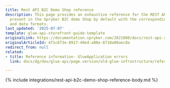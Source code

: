 ```yaml
---
title: Rest API B2C Demo Shop reference
description: This page provides an exhaustive reference for the REST API endpoints
  present in the Spryker B2C demo Shop by default with the corresponding parameters
  and data formats.
last_updated: '2025-07-07'
template: glue-api-storefront-guide-template
originalLink: https://documentation.spryker.com/2021080/docs/rest-api-reference
originalArticleId: 4f1c673e-8917-40ed-a88e-8710a00aec8a
redirect_from: null
related:
- title: Reference information- GlueApplication errors
  link: docs/dg/dev/glue-api/page.version/old-glue-infrastructure/reference-information-glueapplication-errors.html

---
```


{% include integrations/rest-api-b2c-demo-shop-reference-body.md %}

